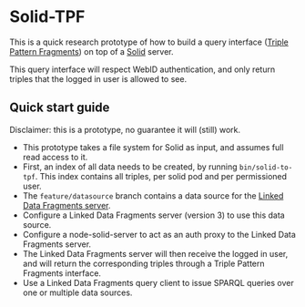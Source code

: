 # Solid-TPF

This is a quick research prototype of how to build a query interface
([Triple Pattern Fragments](https://www.hydra-cg.com/spec/latest/triple-pattern-fragments/))
on top of a [Solid](https://solid.mit.edu/) server.

This query interface will respect WebID authentication,
and only return triples that the logged in user is allowed to see.

## Quick start guide
Disclaimer: this is a prototype, no guarantee it will (still) work.

- This prototype takes a file system for Solid as input, and assumes full read access to it.
- First, an index of all data needs to be created, by running `bin/solid-to-tpf`. This index contains all triples, per solid pod and per permissioned user.
- The `feature/datasource` branch contains a data source for the [Linked Data Fragments server](https://github.com/LinkedDataFragments/Server.js).
- Configure a Linked Data Fragments server (version 3) to use this data source.
- Configure a node-solid-server to act as an auth proxy to the Linked Data Fragments server.
- The Linked Data Fragments server will then receive the logged in user, and will return the corresponding triples through a Triple Pattern Fragments interface.
- Use a Linked Data Fragments query client to issue SPARQL queries over one or multiple data sources.
